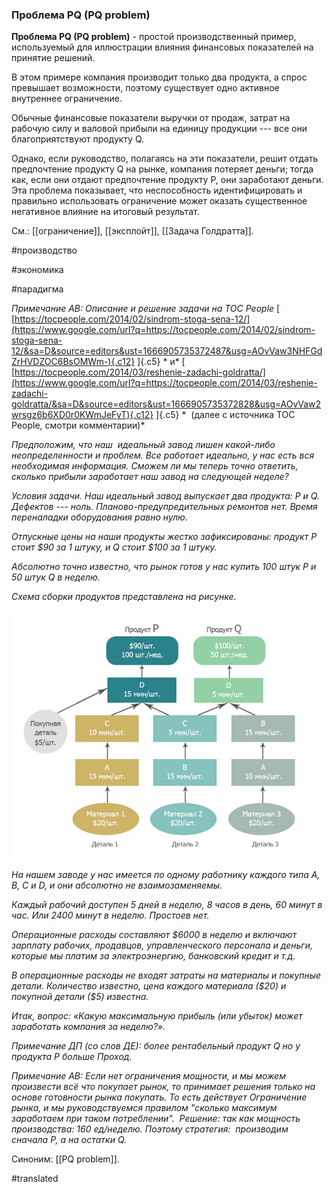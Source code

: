 ### Проблема PQ (PQ problem)

**Проблема PQ (PQ problem)** - простой производственный пример, используемый для иллюстрации влияния финансовых показателей на принятие решений.

В этом примере компания производит только два продукта, а спрос превышает возможности, поэтому существует одно активное внутреннее ограничение.

Обычные финансовые показатели выручки от продаж, затрат на рабочую силу и валовой прибыли на единицу продукции --- все они благоприятствуют продукту Q.

Однако, если руководство, полагаясь на эти показатели, решит отдать предпочтение продукту Q на рынке, компания потеряет деньги; тогда как, если они отдают предпочтение продукту P, они заработают деньги. Эта проблема показывает, что неспособность идентифицировать и правильно использовать ограничение может оказать существенное негативное влияние на итоговый результат.

См.: [[ограничение]], [[эксплойт]], [[Задача Голдратта]].

#производство

#экономика

#парадигма

*Примечание АВ: Описание и решение задачи на TOC People* [ [https://tocpeople.com/2014/02/sindrom-stoga-sena-12/](https://www.google.com/url?q=https://tocpeople.com/2014/02/sindrom-stoga-sena-12/&sa=D&source=editors&ust=1666905735372487&usg=AOvVaw3NHFGdZrHVDZOC6BsOMWm-){.c12} ]{.c5} * и* [ [https://tocpeople.com/2014/03/reshenie-zadachi-goldratta/](https://www.google.com/url?q=https://tocpeople.com/2014/03/reshenie-zadachi-goldratta/&sa=D&source=editors&ust=1666905735372828&usg=AOvVaw2wrsgz6b6XD0r0KWmJeFyT){.c12} ]{.c5} *  (далее с источника TOC People, смотри комментарии)*

*Предположим, что наш  идеальный завод лишен какой-либо неопределенности и проблем. Все работает идеально, у нас есть вся необходимая информация. Сможем ли мы теперь точно ответить, сколько прибыли заработает наш завод на следующей неделе?*

*Условия задачи. Наш идеальный завод выпускает два продукта: P и Q. Дефектов --- ноль. Планово-предупредительных ремонтов нет. Время переналадки оборудования равно нулю.*

*Отпускные цены на наши продукты жестко зафиксированы: продукт Р стоит \$90 за 1 штуку, и Q стоит \$100 за 1 штуку.*

*Абсолютно точно известно, что рынок готов у нас купить 100 штук P и 50 штук Q в неделю.*

*Схема сборки продуктов представлена на рисунке.*

![](images/image57.png)

*На нашем заводе у нас имеется по одному работнику каждого типа A, B, C и D, и они абсолютно не взаимозаменяемы.*

*Каждый рабочий доступен 5 дней в неделю, 8 часов в день, 60 минут в час. Или 2400 минут в неделю. Простоев нет.*

*Операционные расходы составляют \$6000 в неделю и включают зарплату рабочих, продавцов, управленческого персонала и деньги, которые мы платим за электроэнергию, банковский кредит и т.д.*

*В операционные расходы не входят затраты на материалы и покупные детали. Количество известно, цена каждого материала (\$20) и покупной детали (\$5) известна.*

*Итак, вопрос: «Какую максимальную прибыль (или убыток) может заработать компания за неделю?».*

*Примечание ДП (со слов ДЕ): более рентабельный продукт Q но у продукта P больше Проход.*

*Примечание АВ: Если нет ограничения мощности, и мы можем произвести всё что покупает рынок, то принимает решения только на основе готовности рынка покупать. То есть действует Ограничение рынка, и мы руководствуемся правилом "сколько максимум заработаем при таком потреблении".  Решение: так как мощность производства: 160 ед/неделю. Поэтому стратегия:  производим сначала P, а на остатки Q.*

Синоним: [[PQ problem]].

#translated
